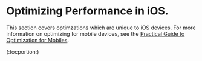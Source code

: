 Optimizing Performance in iOS.
==============================


This section covers optimzations which are unique to iOS devices. For more information on optimizing for mobile devices, see the [Practical Guide to Optimization for Mobiles](Main.iphone-PracticalGuide.md). 

(:tocportion:)
